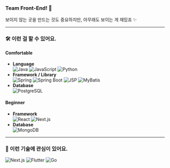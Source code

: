 ### Team Front-End! 👋

보이지 않는 곳을 만드는 것도 중요하지만, 아무래도 보이는 게 재밌죠 ✨

---

### 🛠️ 이런 걸 할 수 있어요.

#### Comfortable

- **Language** <br>
  ![Java](https://img.shields.io/badge/Java-007396?style=for-the-badge&logo=java&logoColor=white)
  ![JavaScript](https://img.shields.io/badge/JavaScript-F7DF1E?style=for-the-badge&logo=javascript&logoColor=black)
  ![Python](https://img.shields.io/badge/Python-3776AB?style=for-the-badge&logo=python&logoColor=white)
- **Framework / Library** <br>
  ![Spring](https://img.shields.io/badge/Spring-6DB33F?style=for-the-badge&logo=spring&logoColor=white)
  ![Spring Boot](https://img.shields.io/badge/Spring_Boot-6DB33F?style=for-the-badge&logo=spring-boot&logoColor=white)
  ![JSP](https://img.shields.io/badge/JSP-007396?style=for-the-badge&logo=java&logoColor=white)
  ![MyBatis](https://img.shields.io/badge/MyBatis-000000?style=for-the-badge&logo=mybatis&logoColor=white)
- **Database** <br>
  ![PostgreSQL](https://img.shields.io/badge/PostgreSQL-4169E1?style=for-the-badge&logo=postgresql&logoColor=white)

#### Beginner

- **Framework** <br>
  ![React](https://img.shields.io/badge/React-61DAFB?style=for-the-badge&logo=react&logoColor=black)
  ![Next.js](https://img.shields.io/badge/Next.js-000000?style=for-the-badge&logo=next.js&logoColor=white)
- **Database** <br>
  ![MongoDB](https://img.shields.io/badge/MongoDB-47A248?style=for-the-badge&logo=mongodb&logoColor=white)

---

### 🌱 이런 기술에 관심이 있어요.

![Next.js](https://img.shields.io/badge/Next.js-000000?style=for-the-badge&logo=next.js&logoColor=white)
![Flutter](https://img.shields.io/badge/Flutter-02569B?style=for-the-badge&logo=flutter&logoColor=white)
![Go](https://img.shields.io/badge/Go-00ADD8?style=for-the-badge&logo=go&logoColor=white)


<!--
**dddongjun/dddongjun** is a ✨ _special_ ✨ repository because its `README.md` (this file) appears on your GitHub profile.

Here are some ideas to get you started:

- 🔭 I’m currently working on ...
- 🌱 I’m currently learning ...
- 👯 I’m looking to collaborate on ...
- 🤔 I’m looking for help with ...
- 💬 Ask me about ...
- 📫 How to reach me: ...
- 😄 Pronouns: ...
- ⚡ Fun fact: ...
-->
